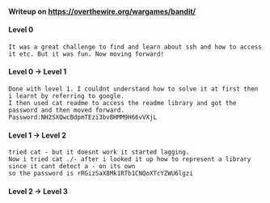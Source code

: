 #### Writeup on https://overthewire.org/wargames/bandit/

#### Level 0
```
It was a great challenge to find and learn about ssh and how to access it etc. But it was fun. Now moving forward!

```

#### Level 0 -> Level 1
```
Done with level 1. I couldnt understand how to solve it at first then i learnt by referring to google.
I then used cat readme to access the readme library and got the password and then moved forward.
Password:NH2SXQwcBdpmTEzi3bvBHMM9H66vVXjL
```
#### Level 1 -> Level 2
```
tried cat - but it doesnt work it started lagging.
Now i tried cat ./- after i looked it up how to represent a library since it cant detect a - on its own
so the password is rRGizSaX8Mk1RTb1CNQoXTcYZWU6lgzi
```
#### Level 2 -> Level 3
```

```
